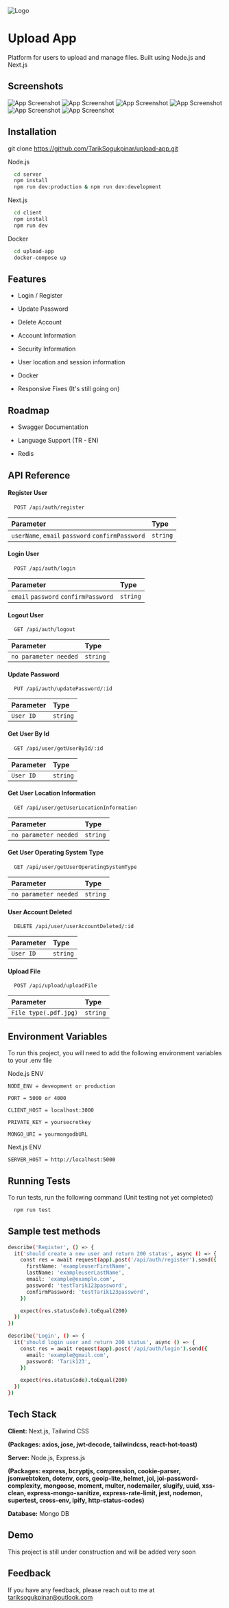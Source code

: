 
![Logo](https://i.ibb.co/V2kwCdP/Aqua-Black-Cloud-Upload-Brand-Logo.png )


# Upload App

Platform for users to upload and manage files. Built using Node.js and Next.js


## Screenshots

![App Screenshot](https://i.ibb.co/gD5yrz0/Screenshot-8.png)
![App Screenshot](https://i.ibb.co/yY0F7y0/Screenshot-9.png)
![App Screenshot](https://i.ibb.co/6WSgd7m/8c076596-2251-4b8a-993f-42958ee3f970.png)
![App Screenshot](https://i.ibb.co/gtg9FML/Screenshot-3.png)
![App Screenshot](https://i.ibb.co/hWXSBSm/Screenshot-6.png)
![App Screenshot](https://i.ibb.co/3W5FwHp/Screenshot-7.png)




## Installation

git clone https://github.com/TarikSogukpinar/upload-app.git

Node.js
```bash
  cd server
  npm install
  npm run dev:production & npm run dev:development
```

Next.js
```bash
  cd client
  npm install
  npm run dev
```

Docker
```bash
  cd upload-app
  docker-compose up
```
    
## Features

- Login / Register

- Update Password

- Delete Account

- Account Information

- Security Information

- User location and session information

- Docker

- Responsive Fixes (It's still going on)


## Roadmap
- Swagger Documentation

- Language Support (TR - EN)

- Redis





## API Reference

#### Register User

```http
  POST /api/auth/register
```

| Parameter | Type     | 
| :-------- | :------- | 
| `userName`, `email` `password` `confirmPassword`| `string` | 

#### Login User

```http
  POST /api/auth/login
```

| Parameter | Type     | 
| :-------- | :------- | 
| `email` `password` `confirmPassword`| `string` | 

#### Logout User

```http
  GET /api/auth/logout
```

| Parameter | Type     | 
| :-------- | :------- | 
| `no parameter needed` | `string` | 


#### Update Password

```http
  PUT /api/auth/updatePassword/:id
```

| Parameter | Type     | 
| :-------- | :------- | 
| `User ID` | `string` | 


#### Get User By Id

```http
  GET /api/user/getUserById/:id
```

| Parameter | Type     | 
| :-------- | :------- | 
| `User ID` | `string` | 


#### Get User Location Information

```http
  GET /api/user/getUserLocationInformation
```

| Parameter | Type     | 
| :-------- | :------- | 
| `no parameter needed` | `string` | 


#### Get User Operating System Type

```http
  GET /api/user/getUserOperatingSystemType
```

| Parameter | Type     | 
| :-------- | :------- | 
| `no parameter needed` | `string` | 


#### User Account Deleted

```http
  DELETE /api/user/userAccountDeleted/:id
```

| Parameter | Type     | 
| :-------- | :------- | 
| `User ID` | `string` | 


#### Upload File

```http
  POST /api/upload/uploadFile
```

| Parameter | Type     | 
| :-------- | :------- | 
| `File type(.pdf.jpg)` | `string` | 







## Environment Variables

To run this project, you will need to add the following environment variables to your .env file

Node.js ENV

`NODE_ENV = deveopment or production`

`PORT = 5000 or 4000`

`CLIENT_HOST = localhost:3000`

`PRIVATE_KEY = yoursecretkey`

`MONGO_URI = yourmongodbURL`

Next.js ENV

`SERVER_HOST = http://localhost:5000`


## Running Tests

To run tests, run the following command (Unit testing not yet completed)

```bash
  npm run test
```

## Sample test methods

```bash
describe('Register', () => {
  it('should create a new user and return 200 status', async () => {
    const res = await request(app).post('/api/auth/register').send({
      firstName: 'exampleuserFirstName',
      lastName: 'exampleuserLastName',
      email: 'example@example.com',
      password: 'testTarik123password',
      confirmPassword: 'testTarik123password',
    })

    expect(res.statusCode).toEqual(200)
  })
})

describe('Login', () => {
  it('should login user and return 200 status', async () => {
    const res = await request(app).post('/api/auth/login').send({
      email: 'example@gmail.com',
      password: 'Tarik123',
    })

    expect(res.statusCode).toEqual(200)
  })
})

```


## Tech Stack

**Client:** Next.js, Tailwind CSS 

**(Packages: axios, jose, jwt-decode, tailwindcss, react-hot-toast)**

**Server:** Node.js, Express.js 

**(Packages: express, bcryptjs, compression, cookie-parser, jsonwebtoken, dotenv, cors, geoip-lite, helmet, joi, joi-password-complexity, mongoose, moment, multer, nodemailer, slugify, uuid, xss-clean, express-mongo-sanitize, express-rate-limit, jest, nodemon, supertest, cross-env, ipify, http-status-codes)**

**Database:** Mongo DB
## Demo

This project is still under construction and will be added very soon


## Feedback

If you have any feedback, please reach out to me at tariksogukpinar@outlook.com

